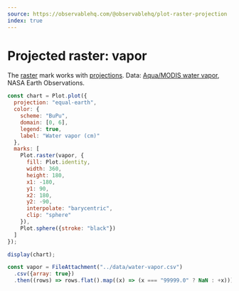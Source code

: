 ```yaml
---
source: https://observablehq.com/@observablehq/plot-raster-projection
index: true
---
```


# Projected raster: vapor

The [raster](https://observablehq.com/plot/marks/raster) mark works with [projections](https://observablehq.com/plot/features/projections). Data: [Aqua/MODIS water vapor](https://neo.gsfc.nasa.gov/view.php?datasetId=MYDAL2_M_SKY_WV), NASA Earth Observations.

```js echo
const chart = Plot.plot({
  projection: "equal-earth",
  color: {
    scheme: "BuPu",
    domain: [0, 6],
    legend: true,
    label: "Water vapor (cm)"
  },
  marks: [
    Plot.raster(vapor, {
      fill: Plot.identity,
      width: 360,
      height: 180,
      x1: -180,
      y1: 90,
      x2: 180,
      y2: -90,
      interpolate: "barycentric",
      clip: "sphere"
    }),
    Plot.sphere({stroke: "black"})
  ]
});

display(chart);
```

```js echo
const vapor = FileAttachment("../data/water-vapor.csv")
  .csv({array: true})
  .then((rows) => rows.flat().map((x) => (x === "99999.0" ? NaN : +x)));
```
